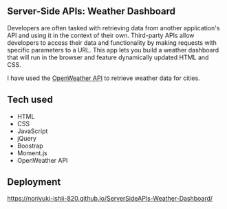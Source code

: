## Server-Side APIs: Weather Dashboard

Developers are often tasked with retrieving data from another application's API and using it in the context of their own. Third-party APIs allow developers to access their data and functionality by making requests with specific parameters to a URL. This app lets you build a weather dashboard that will run in the browser and feature dynamically updated HTML and CSS.

I have used the [OpenWeather API](https://openweathermap.org/api) to retrieve weather data for cities. 


## Tech used

- HTML
- CSS
- JavaScript
- jQuery
- Boostrap
- Moment.js
- OpenWeather API

## Deployment

https://noriyuki-ishii-820.github.io/ServerSideAPIs-Weather-Dashboard/
